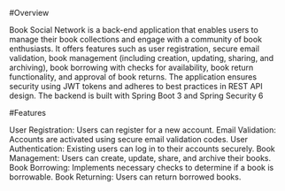 #Overview


 Book Social Network is a back-end application that enables users to manage their book collections and engage with a community of book enthusiasts. It offers features such as user registration, secure email validation, book management (including creation, updating, sharing, and archiving), book borrowing with checks for availability, book return functionality, and approval of book returns. The application ensures security using JWT tokens and adheres to best practices in REST API design. The backend is built with Spring Boot 3 and Spring Security 6

#Features

User Registration: Users can register for a new account.
Email Validation: Accounts are activated using secure email validation codes.
User Authentication: Existing users can log in to their accounts securely.
Book Management: Users can create, update, share, and archive their books.
Book Borrowing: Implements necessary checks to determine if a book is borrowable.
Book Returning: Users can return borrowed books.
